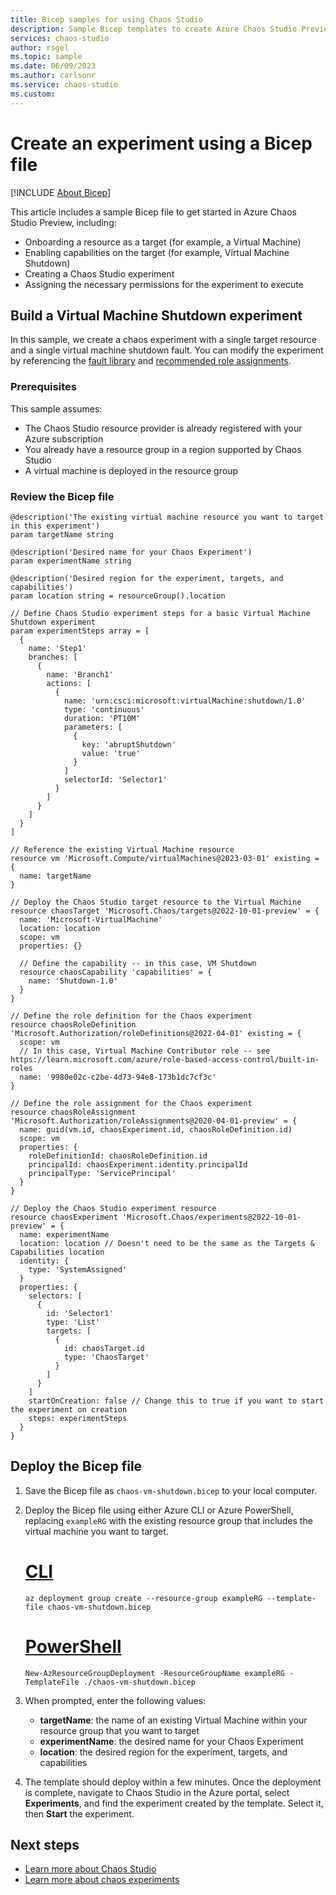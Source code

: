 ```yaml
---
title: Bicep samples for using Chaos Studio
description: Sample Bicep templates to create Azure Chaos Studio Preview experiments.
services: chaos-studio
author: rsgel
ms.topic: sample
ms.date: 06/09/2023
ms.author: carlsonr
ms.service: chaos-studio
ms.custom: 
---
```


# Create an experiment using a Bicep file
[!INCLUDE [About Bicep](../../includes/resource-manager-quickstart-bicep-introduction.md)]

This article includes a sample Bicep file to get started in Azure Chaos Studio Preview, including:

* Onboarding a resource as a target (for example, a Virtual Machine)
* Enabling capabilities on the target (for example, Virtual Machine Shutdown)
* Creating a Chaos Studio experiment
* Assigning the necessary permissions for the experiment to execute


## Build a Virtual Machine Shutdown experiment

In this sample, we create a chaos experiment with a single target resource and a single virtual machine shutdown fault. You can modify the experiment by referencing the [fault library](chaos-studio-fault-library.md) and [recommended role assignments](chaos-studio-fault-providers.md).

### Prerequisites

This sample assumes:
* The Chaos Studio resource provider is already registered with your Azure subscription
* You already have a resource group in a region supported by Chaos Studio
* A virtual machine is deployed in the resource group

### Review the Bicep file

```bicep
@description('The existing virtual machine resource you want to target in this experiment')
param targetName string

@description('Desired name for your Chaos Experiment')
param experimentName string

@description('Desired region for the experiment, targets, and capabilities')
param location string = resourceGroup().location

// Define Chaos Studio experiment steps for a basic Virtual Machine Shutdown experiment
param experimentSteps array = [
  {
    name: 'Step1'
    branches: [
      {
        name: 'Branch1'
        actions: [
          {
            name: 'urn:csci:microsoft:virtualMachine:shutdown/1.0'
            type: 'continuous'
            duration: 'PT10M'
            parameters: [
              {
                key: 'abruptShutdown'
                value: 'true'
              }
            ]
            selectorId: 'Selector1'
          }
        ]
      }
    ]
  }
]

// Reference the existing Virtual Machine resource
resource vm 'Microsoft.Compute/virtualMachines@2023-03-01' existing = {
  name: targetName
}

// Deploy the Chaos Studio target resource to the Virtual Machine
resource chaosTarget 'Microsoft.Chaos/targets@2022-10-01-preview' = {
  name: 'Microsoft-VirtualMachine'
  location: location
  scope: vm
  properties: {}

  // Define the capability -- in this case, VM Shutdown
  resource chaosCapability 'capabilities' = {
    name: 'Shutdown-1.0'
  }
}

// Define the role definition for the Chaos experiment
resource chaosRoleDefinition 'Microsoft.Authorization/roleDefinitions@2022-04-01' existing = {
  scope: vm
  // In this case, Virtual Machine Contributor role -- see https://learn.microsoft.com/azure/role-based-access-control/built-in-roles 
  name: '9980e02c-c2be-4d73-94e8-173b1dc7cf3c'
}

// Define the role assignment for the Chaos experiment
resource chaosRoleAssignment 'Microsoft.Authorization/roleAssignments@2020-04-01-preview' = {
  name: guid(vm.id, chaosExperiment.id, chaosRoleDefinition.id)
  scope: vm
  properties: {
    roleDefinitionId: chaosRoleDefinition.id
    principalId: chaosExperiment.identity.principalId
    principalType: 'ServicePrincipal'
  }
}

// Deploy the Chaos Studio experiment resource
resource chaosExperiment 'Microsoft.Chaos/experiments@2022-10-01-preview' = {
  name: experimentName
  location: location // Doesn't need to be the same as the Targets & Capabilities location
  identity: {
    type: 'SystemAssigned'
  }
  properties: {
    selectors: [
      {
        id: 'Selector1'
        type: 'List'
        targets: [
          {
            id: chaosTarget.id
            type: 'ChaosTarget'
          }
        ]
      }
    ]
    startOnCreation: false // Change this to true if you want to start the experiment on creation
    steps: experimentSteps
  }
}
```

## Deploy the Bicep file

1. Save the Bicep file as `chaos-vm-shutdown.bicep` to your local computer.
1. Deploy the Bicep file using either Azure CLI or Azure PowerShell, replacing `exampleRG` with the existing resource group that includes the virtual machine you want to target.

    # [CLI](#tab/CLI)

    ```azurecli
    az deployment group create --resource-group exampleRG --template-file chaos-vm-shutdown.bicep
    ```

    # [PowerShell](#tab/PowerShell)

    ```azurepowershell
    New-AzResourceGroupDeployment -ResourceGroupName exampleRG -TemplateFile ./chaos-vm-shutdown.bicep
    ```

1. When prompted, enter the following values:
    * **targetName**: the name of an existing Virtual Machine within your resource group that you want to target
    * **experimentName**: the desired name for your Chaos Experiment
    * **location**: the desired region for the experiment, targets, and capabilities
1. The template should deploy within a few minutes. Once the deployment is complete, navigate to Chaos Studio in the Azure portal, select **Experiments**, and find the experiment created by the template. Select it, then **Start** the experiment.

## Next steps

* [Learn more about Chaos Studio](chaos-studio-overview.md)
* [Learn more about chaos experiments](chaos-studio-chaos-experiments.md)
